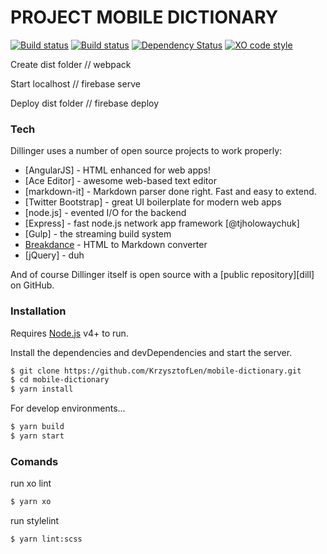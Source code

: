 # PROJECT MOBILE DICTIONARY

[![Build status](https://ci.appveyor.com/api/projects/status/gauttiq7v97as25a?svg=true)](https://ci.appveyor.com/project/KrzysztofLen/mobile-dictionary)
[![Build status](https://ci.appveyor.com/api/projects/status/gauttiq7v97as25a?svg=true)](https://ci.appveyor.com/project/KrzysztofLen/mobile-dictionary)
[![Dependency Status](https://dependencyci.com/github/KrzysztofLen/mobile-dictionary/badge)](https://dependencyci.com/github/KrzysztofLen/mobile-dictionary)
[![XO code style](https://img.shields.io/badge/code_style-XO-5ed9c7.svg)](https://github.com/sindresorhus/xo)


Create dist folder
// webpack

Start localhost
// firebase serve

Deploy dist folder 
// firebase deploy

### Tech

Dillinger uses a number of open source projects to work properly:

* [AngularJS] - HTML enhanced for web apps!
* [Ace Editor] - awesome web-based text editor
* [markdown-it] - Markdown parser done right. Fast and easy to extend.
* [Twitter Bootstrap] - great UI boilerplate for modern web apps
* [node.js] - evented I/O for the backend
* [Express] - fast node.js network app framework [@tjholowaychuk]
* [Gulp] - the streaming build system
* [Breakdance](http://breakdance.io) - HTML to Markdown converter
* [jQuery] - duh

And of course Dillinger itself is open source with a [public repository][dill]
 on GitHub.

### Installation

Requires [Node.js](https://nodejs.org/) v4+ to run.

Install the dependencies and devDependencies and start the server.

```sh
$ git clone https://github.com/KrzysztofLen/mobile-dictionary.git
$ cd mobile-dictionary
$ yarn install
```

For develop environments...

```sh
$ yarn build
$ yarn start
```

### Comands

run xo lint
```sh
$ yarn xo
```
run stylelint
```sh
$ yarn lint:scss
```
